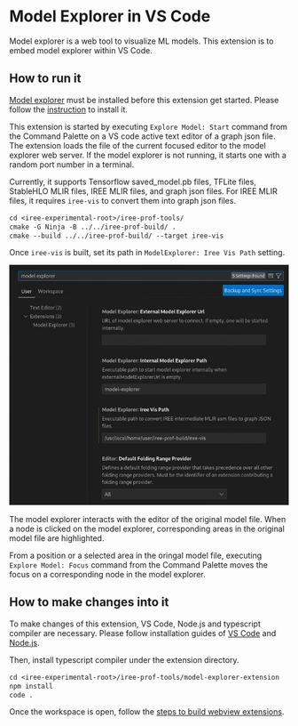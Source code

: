 # Model Explorer in VS Code

Model explorer is a web tool to visualize ML models. This extension is to embed
model explorer within VS Code.

## How to run it

[Model explorer](https://github.com/google-ai-edge/model-explorer) must be
installed before this extension get started. Please follow the
[instruction](https://github.com/google-ai-edge/model-explorer/wiki/1.-Installation)
to install it.

This extension is started by executing `Explore Model: Start` command from the
Command Palette on a VS code active text editor of a graph json file. The
extension loads the file of the current focused editor to the model explorer
web server. If the model explorer is not running, it starts one with a random
port number in a terminal.

Currently, it supports Tensorflow saved_model.pb files, TFLite files, StableHLO
MLIR files, IREE MLIR files, and graph json files. For IREE MLIR files, it
requires `iree-vis` to convert them into graph json files.

```
cd <iree-experimental-root>/iree-prof-tools/
cmake -G Ninja -B ../../iree-prof-build/ .
cmake --build ../../iree-prof-build/ --target iree-vis
```

Once `iree-vis` is built, set its path in `ModelExplorer: Iree Vis Path`
setting.

![Model Explorer Settings](model-explorer-settings.png)

The model explorer interacts with the editor of the original model file. When a
node is clicked on the model explorer, corresponding areas in the original
model file are highlighted.

From a position or a selected area in the oringal model file, executing
`Explore Model: Focus` command from the Command Palette moves the focus on a
corresponding node in the model explorer.

## How to make changes into it

To make changes of this extension, VS Code, Node.js and typescript compiler are
necessary. Please follow installation guides of
[VS Code](https://code.visualstudio.com/docs/setup/setup-overview) and
[Node.js](https://nodejs.org/en/download).

Then, install typescript compiler under the extension directory.

```
cd <iree-experimental-root>/iree-prof-tools/model-explorer-extension
npm install
code .
```

Once the workspace is open, follow the
[steps to build webview extensions](https://code.visualstudio.com/api/extension-guides/webview).
